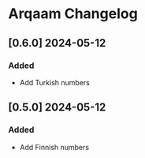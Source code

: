 # Arqaam Changelog

<!-- https://keepachangelog.com/en/1.0.0/ -->

## [0.6.0] 2024-05-12
### Added
- Add Turkish numbers

## [0.5.0] 2024-05-12
### Added
- Add Finnish numbers
